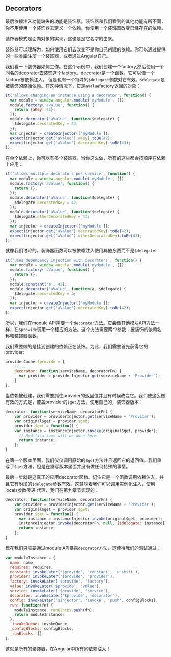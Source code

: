 ## Decorators
最后依赖注入功能缺失的功能是装饰器。装饰器和我们看到的其他功能有所不同，你不用使用一个装饰器去定义一个依赖。你使用一个装饰器改变已经存在的依赖。

装饰器模式是面向对象的实现，这也是是它名字的由来。

装饰器可以理解为，如何使用它们去改变不是你自己创建的依赖。你可以通过提供的一些类库注册一个装饰器，或者通过Angular自己。

我们看一下装饰器如何工作。在这个示例中，我们创建一个factory,然后使用一个同名的decorator去装饰这个factory。decorator是一个函数，它可以像一个factory被依赖注入，
但是也有一个特殊的`$delegate`参数对它有效。`$delegate`是被装饰的原始依赖。在这种情况下，它是`aValue`factory返回的对象：
```js
it('allows changing an instance using a decorator', function() {
  var module = window.angular.module('myModule', []);
  module.factory('aValue', function() {
    return {aKey: 42};
  });
  module.decorator('aValue', function($delegate) {
    $delegate.decoratedKey = 43;
  });
  var injector = createInjector(['myModule']);
  expect(injector.get('aValue').aKey).toBe(42);
  expect(injector.get('aValue').decoratedKey).toBe(43);
});
```
在单个依赖上，你可以有多个装饰器。当你这么做，所有的这些都会按顺序在依赖上应用：
```js
it('allows multiple decorators per service', function() {
  var module = window.angular.module('myModule', []);
  module.factory('aValue', function() {
    return {};
  });
  module.decorator('aValue', function($delegate) {
    $delegate.decoratedKey = 42;
  });
  module.decorator('aValue', function($delegate) {
    $delegate.otherDecoratedKey = 43;
  });
  var injector = createInjector(['myModule']);
  expect(injector.get('aValue').decoratedKey).toBe(42);
  expect(injector.get('aValue').otherDecoratedKey).toBe(43);
});
```
就像我们讨论的，装饰器函数可以被依赖注入使用其他东西而不是`$delegate`:
```js
it('uses dependency injection with decorators', function() {
  var module = window.angular.module('myModule', []);
  module.factory('aValue', function() {
    return {};
  });
  module.constant('a', 42);
  module.decorator('aValue', function(a, $delegate) {
    $delegate.decoratedKey = a;
  });
  var injector = createInjector(['myModule']);
  expect(injector.get('aValue').decoratedKey).toBe(42);
});
```
所以，我们在module API需要一个`decorator`方法。它会像其他模块API方法一样，在`$provide`调用一个相应的方法。这个方法需要两个参数：被装饰的依赖名称和装饰器函数。

我们需要做的是挂到创建的依赖正在装饰。为此，我们需要首先获得它的provider:
```js
providerCache.$provide = {
    //... 
    decorator: function(serviceName, decoratorFn) {
      var provider = providerInjector.get(serviceName + 'Provider');
    }
};
```
当依赖被创建，我们需要抓住provider的返回值并且有时候改变它。我们使这么做有效的方式是，覆盖provider的`$get`方法，使用自己的，装饰器版本：
```js
decorator: function(serviceName, decoratorFn) {
    var provider = providerInjector.get(serviceName + 'Provider');
    var original$get = provider.$get;
    provider.$get = function() {
    var instance = instanceInjector.invoke(original$get, provider);
      // Modifications will be done here
      return instance;
    };
}
```
在第一个版本里面，我们仅仅调用原始的`$get`方法并且返回它的返回值。我们重写了`$get`方法，但是在重写版本里面并没有做任何特殊的事情。

最后一步就是这真正的应用decorator函数。记住它是一个函数调用依赖注入，并且它有附加的`$delegate`参数有效。这意味着我们可以调用实例化注入，使用locals参数传递
代理，我们在第九章节实现的：
```js
decorator: function(serviceName, decoratorFn) {
    var provider = providerInjector.get(serviceName + 'Provider');
    var original$get = provider.$get;
    provider.$get = function() {
      var instance = instanceInjector.invoke(original$get, provider);
      instanceInjector.invoke(decoratorFn, null, {$delegate: instance});
      return instance;
    };
}
```
现在我们只需要通过module API暴露`decorator`方法，这使得我们的测试通过：
```js
var moduleInstance = {
  name: name,
  requires: requires,
  constant: invokeLater('$provide', 'constant', 'unshift'),
  provider: invokeLater('$provide', 'provider'),
  factory: invokeLater('$provide', 'factory'),
  value: invokeLater('$provide', 'value'),
  service: invokeLater('$provide', 'service'),
  decorator: invokeLater('$provide', 'decorator'),
  config: invokeLater('$injector', 'invoke', 'push', configBlocks),
  run: function(fn) {
    moduleInstance._runBlocks.push(fn);
    return moduleInstance;
  },
  _invokeQueue: invokeQueue,
  _configBlocks: configBlocks,
  _runBlocks: []
};
```
这就是所有的装饰器，在Angular中所有的依赖注入！
